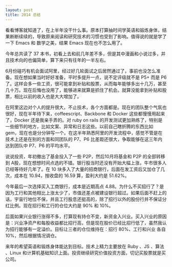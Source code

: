 ```yaml
---
layout: post
title: 2014 总结
---
```

看看博客就知道了，在上半年没干什么事。原本打算抽时间学英语和锻炼身体，结果断断续续的，导致原来阅读和研究技术的习惯也受到了影响。值得说的就是学了一下 Emacs 和 数学之美，结果 Emacs 现在也不怎么用了。

今年总共读了 37 本书，初看上去和前几年差不多，但是其中漫画和小说过多，并且技术向的也偏简单，算下来只有往年的一半左右。

6月份碰巧有机会面试阿里，经过好几轮面试之后居然通过了，事前也没怎么准备。现在想如果当时好好准备，平时多提升一点，说不定评级就不是 P5+ 而是 P6 了。这样会多一些工资，很可能拿到补贴和股票，从而每年能够多出十几万，甚至几十万。现在后悔也没用了，能够进来就算是抓住了机会。就算没能拿到补贴和股票，相比以前的收入也是大大增加了。

在阿里这边对个人的提升很大，不止技术，各个方面都是。现在的团队整个气氛也很好，现在半年待下来，coffeescript、Backbone 和 Docker 这些都慢慢用起来了，Docker 还是我亲手弄的。对 ruby on rails 的开发测试更加熟练了，特别是一些细节的地方，比如文案、异常和日志这些。以前自己瞎折腾的东西比如 gem，现在也是分分钟写一个。在这半年熟悉阿里的开发流程中，感觉不管是在技术上还是在别的方面和同团队的 P7、P6 比差距还很大，争取能够在这三年内达到团队中 P7、P6 的平均水平。

说说投资，年初撤出了基金投入了一些 P2P，然后10月将基金和 P2P 的全部转移到 A股，现在想想时间点选的不错。银行股当时还没有开始大幅上涨，牛市很多人已经等待好几年了。在 10 块多入了大量的招商银行，后面在发工资后又加仓了几次，成本在 10.94，按收盘的 16.59 算，盈利大约是 51.62%。

今年最后一次选择买入工商银行，成本是近期高点 4.88。为什么不买招行了？是因为工行和其他相比上涨太少了，市值还差点被建设银行超过。如果后面不赶上的话，宇宙行地位不保，并且工行股息还挺高的，除了招行以外的股份行并不保证分红比例。现在招行和工行的仓位大约是 90% 和 10%。

后面如果兴业银行涨得不多，打算现有持仓不变，新资金入兴业。买入兴业的原因是：兴业净资产和每股收益都比招行高，但是现在股价已经比招行低了，虽然我认为招行能够有一定溢价。目标让三者的仓位维持在：招行 80%、工行和兴业 各自 10%，然后根据情况调仓。

来年的希望英语和锻炼身体能达到目标。技术上精力主要放在 Ruby 、JS 、算法 、Linux 和计算机基础知识上面。投资继续研究价值投资方面，切记买股票就是买公司。